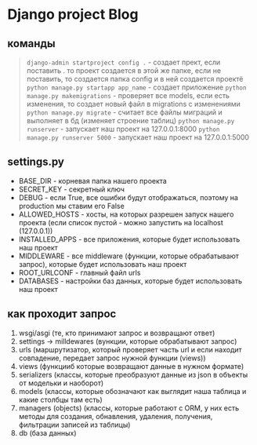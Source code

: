 # Django project Blog
## команды
> `django-admin startproject config .` - создает прект, если поставить . то проект создается в этой же папке, если не поставить, то создается папка config и в ней создается проектё
> `python manage.py startapp app_name` - создает приложение
> `python manage.py makemigrations` - проверяет все models, если есть изменения, то создает новый файл в migrations с изменениями
> `python manage.py migrate` - считает все файлы миграций и выполняет в бд (изменяет строение таблиц)
> `python manage.py runserver` - запускает наш проект на 127.0.0.1:8000
> `python manage.py runserver 5000` - запускает наш проект на 127.0.0.1:5000


## settings.py
* BASE_DIR - корневая папка нашего проекта
* SECRET_KEY - секретный ключ
* DEBUG - если True, все ошибки будут отображаться, поэтому на production мы ставим его False
* ALLOWED_HOSTS - хосты, на которых разрешен запуск нашего проекта (если список пустой - можно запустить на localhost (127.0.0.1))
* INSTALLED_APPS - все приложения, которые будет использовать наш проект
* MIDDLEWARE - все middleware (функции, которые обрабатывают запрос), которые будет использовать наш проект
* ROOT_URLCONF - главный файл urls
* DATABASES - настройки баз данных, которые будет использовать наш проект


## как проходит запрос
1. wsgi/asgi (те, кто принимают запрос и возвращают ответ)
2. settings -> milldewares (вункции, которые обрабатывают запрос)
3. urls (маршрутизатор, который проверяет часть url и если находит совпадение, передает запрос нужной функции (views))
4. views (функцииб которые возвращают данные в нужном формате)
5. serializers (классы, которые преобразуют данные из json в объекты от модельки и наоборот)
6. models (классы, которые обозначают как выглядит наша таблица и какие столбцы там есть)
7. managers (objects) (классы, которые работают с ORM, у них есть методы для создания, обнавления, удаления, получения, фильтрации записей из таблицы)
8. db (база данных)